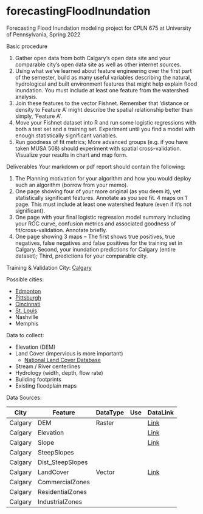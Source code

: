 # forecastingFloodInundation
Forecasting Flood Inundation modeling project for CPLN 675 at University of Pennsylvania, Spring 2022


Basic procedure
1.	Gather open data from both Calgary’s open data site and your comparable city’s open data site as well as other internet sources.
2.	Using what we’ve learned about feature engineering over the first part of the semester, build as many useful variables describing the natural, hydrological and built environment features that might help explain flood inundation. You must include at least one feature from the watershed analysis. 
3.	Join these features to the vector Fishnet. Remember that ‘distance or density to Feature A’ might describe the spatial relationship better than simply, ‘Feature A’.
4.	Move your Fishnet dataset into R and run some logistic regressions with both a test set and a training set. Experiment until you find a model with enough statistically significant variables. 
5.	Run goodness of fit metrics; More advanced groups (e.g. if you have taken MUSA 508) should experiment with spatial cross-validation. Visualize your results in chart and map form.

Deliverables 
Your markdown or pdf report should contain the following:
1.	The Planning motivation for your algorithm and how you would deploy such an algorithm (borrow from your memo).
2.	One page showing four of your more original (as you deem it), yet statistically significant features. Annotate as you see fit. 4 maps on 1 page. This must include at least one watershed feature (even if it’s not significant).
3.	One page with your final logistic regression model summary including your ROC curve, confusion metrics and associated goodness of fit/cross-validation. Annotate briefly. 
4.	One page showing 3 maps – The first shows true positives, true negatives, false negatives and false positives for the training set in Calgary. Second, your inundation predictions for Calgary (entire dataset); Third, predictions for your comparable city.

Training & Validation City:
[Calgary](https://data.calgary.ca/)

Possible cities:
- [Edmonton](https://data.edmonton.ca/)
- [Pittsburgh](https://pittsburghpa.gov/open-data/index.html)
- [Cincinnati](https://data.cincinnati-oh.gov/)
- [St. Louis](https://www.stlouis-mo.gov/data/index.cfm)
- Nashville
- Memphis

Data to collect:
- Elevation (DEM)
- Land Cover (impervious is more important)
  - [National Land Cover Database](https://www.usgs.gov/centers/eros/science/national-land-cover-database)
- Stream / River centerlines
- Hydrology (width, depth, flow rate)
- Building footprints
- Existing floodplain maps


Data Sources:

|City|Feature|DataType|Use|DataLink|
|----|----|----|----|----|
|Calgary|DEM|Raster||[Link](https://data.calgary.ca/Base-Maps/Digital-Elevation-Model-DEM-ASCII-2M/eink-tu9p)|
|Calgary|Elevation|||[Link]()|
|Calgary|Slope|||[Link]()|
|Calgary|SteepSlopes||||
|Calgary|Dist_SteepSlopes||||
|Calgary|LandCover|Vector||[Link](https://data.calgary.ca/resource/as2i-6z3n.json)|
|Calgary|CommercialZones||||
|Calgary|ResidentialZones||||
|Calgary|IndustrialZones||||